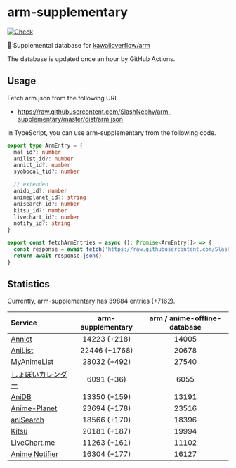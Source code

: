 # arm-supplementary

[![Check](https://github.com/SlashNephy/arm-supplementary/actions/workflows/check-node.yml/badge.svg)](https://github.com/SlashNephy/arm-supplementary/actions/workflows/check-node.yml)

💊 Supplemental database for [kawaiioverflow/arm](https://github.com/kawaiioverflow/arm)

The database is updated once an hour by GitHub Actions.

## Usage

Fetch arm.json from the following URL.

- https://raw.githubusercontent.com/SlashNephy/arm-supplementary/master/dist/arm.json

In TypeScript, you can use arm-supplementary from the following code.

```TypeScript
export type ArmEntry = {
  mal_id?: number
  anilist_id?: number
  annict_id?: number
  syobocal_tid?: number

  // extended
  anidb_id?: number
  animeplanet_id?: string
  anisearch_id?: number
  kitsu_id?: number
  livechart_id?: number
  notify_id?: string
}

export const fetchArmEntries = async (): Promise<ArmEntry[]> => {
  const response = await fetch('https://raw.githubusercontent.com/SlashNephy/arm-supplementary/master/dist/arm.json')
  return await response.json()
}
```

## Statistics

Currently, arm-supplementary has 39884 entries (+7162).

| Service                                     | arm-supplementary | arm / anime-offline-database |
| :------------------------------------------ | :---------------: | :--------------------------: |
| [Annict](https://annict.com)                |   14223 (+218)    |            14005             |
| [AniList](https://anilist.co)               |   22446 (+1768)   |            20678             |
| [MyAnimeList](https://myanimelist.net)      |   28032 (+492)    |            27540             |
| [しょぼいカレンダー](https://cal.syoboi.jp) |    6091 (+36)     |             6055             |
| [AniDB](https://anidb.net)                  |   13350 (+159)    |            13191             |
| [Anime-Planet](https://anime-planet.com)    |   23694 (+178)    |            23516             |
| [aniSearch](https://anisearch.com)          |   18566 (+170)    |            18396             |
| [Kitsu](https://kitsu.io)                   |   20181 (+187)    |            19994             |
| [LiveChart.me](https://livechart.me)        |   11263 (+161)    |            11102             |
| [Anime Notifier](https://notify.moe)        |   16304 (+177)    |            16127             |
